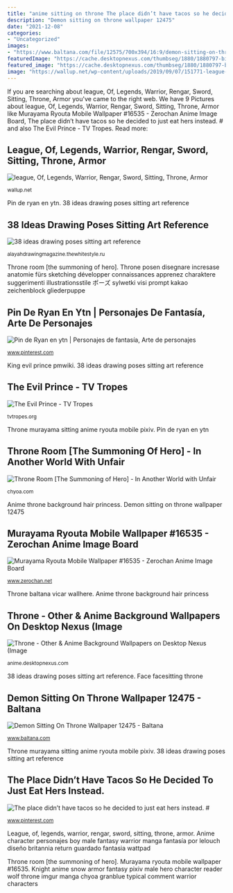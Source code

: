```yaml
---
title: "anime sitting on throne The place didn’t have tacos so he decided to just eat hers instead. #"
description: "Demon sitting on throne wallpaper 12475"
date: "2021-12-08"
categories:
- "Uncategorized"
images:
- "https://www.baltana.com/file/12575/700x394/16:9/demon-sitting-on-throne-wallpaper-12475_1547019929.jpg"
featuredImage: "https://cache.desktopnexus.com/thumbseg/1880/1880797-bigthumbnail.jpg"
featured_image: "https://cache.desktopnexus.com/thumbseg/1880/1880797-bigthumbnail.jpg"
image: "https://wallup.net/wp-content/uploads/2019/09/07/151771-league-of-legends-warrior-rengar-sword-sitting-throne-armor-game-fantasy-magic.jpg"
---
```


If you are searching about league, Of, Legends, Warrior, Rengar, Sword, Sitting, Throne, Armor you've came to the right web. We have 9 Pictures about league, Of, Legends, Warrior, Rengar, Sword, Sitting, Throne, Armor like Murayama Ryouta Mobile Wallpaper #16535 - Zerochan Anime Image Board, The place didn’t have tacos so he decided to just eat hers instead. # and also The Evil Prince - TV Tropes. Read more:

## League, Of, Legends, Warrior, Rengar, Sword, Sitting, Throne, Armor

![league, Of, Legends, Warrior, Rengar, Sword, Sitting, Throne, Armor](https://wallup.net/wp-content/uploads/2019/09/07/151771-league-of-legends-warrior-rengar-sword-sitting-throne-armor-game-fantasy-magic.jpg "League, of, legends, warrior, rengar, sword, sitting, throne, armor")

<small>wallup.net</small>

Pin de ryan en ytn. 38 ideas drawing poses sitting art reference

## 38 Ideas Drawing Poses Sitting Art Reference

![38 ideas drawing poses sitting art reference](https://i.pinimg.com/474x/28/b2/0a/28b20a8fc584f17f426bb1e47e2ffbb0.jpg?b=t "Anime throne background hair princess")

<small>alayahdrawingmagazine.thewhitestyle.ru</small>

Throne room [the summoning of hero]. Throne posen disegnare incresase anatomie fürs sketching développer connaissances apprenez charaktere suggerimenti illustrationsstile ポーズ sylwetki visi prompt kakao zeichenblock gliederpuppe

## Pin De Ryan En Ytn | Personajes De Fantasía, Arte De Personajes

![Pin de Ryan en ytn | Personajes de fantasía, Arte de personajes](https://i.pinimg.com/originals/33/cc/b7/33ccb71083c9cba88781b4bfb9374c8a.jpg "The evil prince")

<small>www.pinterest.com</small>

King evil prince pmwiki. 38 ideas drawing poses sitting art reference

## The Evil Prince - TV Tropes

![The Evil Prince - TV Tropes](http://static.tvtropes.org/pmwiki/pub/images/Time_to_be_king_-_Camille_Kuo.JPG "Face facesitting throne")

<small>tvtropes.org</small>

Throne murayama sitting anime ryouta mobile pixiv. Pin de ryan en ytn

## Throne Room [The Summoning Of Hero] - In Another World With Unfair

![Throne Room [The Summoning of Hero] - In Another World with Unfair](https://chyoa.com/data/covers/l/21/21795.jpg?1557631224 "King evil prince pmwiki")

<small>chyoa.com</small>

Anime throne background hair princess. Demon sitting on throne wallpaper 12475

## Murayama Ryouta Mobile Wallpaper #16535 - Zerochan Anime Image Board

![Murayama Ryouta Mobile Wallpaper #16535 - Zerochan Anime Image Board](https://static.zerochan.net/Murayama.Ryouta.full.16535.jpg "Throne baltana vicar wallhere")

<small>www.zerochan.net</small>

Throne baltana vicar wallhere. Anime throne background hair princess

## Throne - Other &amp; Anime Background Wallpapers On Desktop Nexus (Image

![Throne - Other &amp; Anime Background Wallpapers on Desktop Nexus (Image](https://cache.desktopnexus.com/thumbseg/1880/1880797-bigthumbnail.jpg "Throne murayama sitting anime ryouta mobile pixiv")

<small>anime.desktopnexus.com</small>

38 ideas drawing poses sitting art reference. Face facesitting throne

## Demon Sitting On Throne Wallpaper 12475 - Baltana

![Demon Sitting On Throne Wallpaper 12475 - Baltana](https://www.baltana.com/file/12575/700x394/16:9/demon-sitting-on-throne-wallpaper-12475_1547019929.jpg "Rengar throne trono espadas armadura sentados guerreiro jogos wallup desktop")

<small>www.baltana.com</small>

Throne murayama sitting anime ryouta mobile pixiv. 38 ideas drawing poses sitting art reference

## The Place Didn’t Have Tacos So He Decided To Just Eat Hers Instead. #

![The place didn’t have tacos so he decided to just eat hers instead. #](https://i.pinimg.com/originals/9f/3c/7e/9f3c7e5e66129f0b7540094cc9c71229.gif "Rengar throne trono espadas armadura sentados guerreiro jogos wallup desktop")

<small>www.pinterest.com</small>

League, of, legends, warrior, rengar, sword, sitting, throne, armor. Anime character personajes boy male fantasy warrior manga fantasía por lelouch diseño britannia return guardado fantasia wattpad

Throne room [the summoning of hero]. Murayama ryouta mobile wallpaper #16535. Knight anime snow armor fantasy pixiv male hero character reader wolf throne imgur manga chyoa granblue typical comment warrior characters
